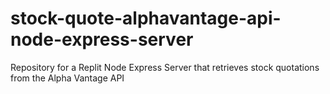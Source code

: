 # stock-quote-alphavantage-api-node-express-server
Repository for a Replit Node Express Server that retrieves stock quotations from the Alpha Vantage API
